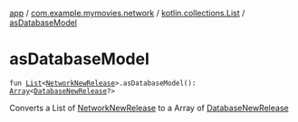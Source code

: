 [app](../../index.md) / [com.example.mymovies.network](../index.md) / [kotlin.collections.List](index.md) / [asDatabaseModel](./as-database-model.md)

# asDatabaseModel

`fun `[`List`](https://kotlinlang.org/api/latest/jvm/stdlib/kotlin.collections/-list/index.html)`<`[`NetworkNewRelease`](../-network-new-release/index.md)`>.asDatabaseModel(): `[`Array`](https://kotlinlang.org/api/latest/jvm/stdlib/kotlin/-array/index.html)`<`[`DatabaseNewRelease`](../../com.example.mymovies.database/-database-new-release/index.md)`?>`

Converts a List of [NetworkNewRelease](../-network-new-release/index.md) to a Array of [DatabaseNewRelease](../../com.example.mymovies.database/-database-new-release/index.md)

